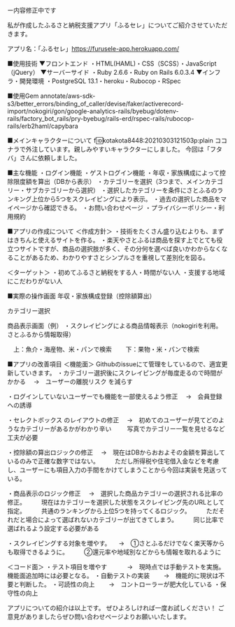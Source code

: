 ー内容修正中です

私が作成したふるさと納税支援アプリ「ふるセレ」についてご紹介させていただきます。

アプリ名：「ふるセレ」https://furusele-app.herokuapp.com/
 
■使用技術
▼フロントエンド
・HTML(HAML)・CSS（SCSS）・JavaScript（jQuery）
▼サーバーサイド
・Ruby 2.6.6・Ruby on Rails 6.0.3.4
▼インフラ・開発環境
・PostgreSQL 13.1・heroku・Rubocop・RSpec

 
■使用Gem
annotate/aws-sdk-s3/better_errors/binding_of_caller/devise/faker/activerecord-import/nokogiri/gon/google-analytics-rails/byebug/dotenv-rails/factory_bot_rails/pry-byebug/rails-erd/rspec-rails/rubocop-rails/erb2haml/capybara

 
■メインキャラクターについて
f:id:kotakota8448:20210303121503p:plain
ココナラで外注しています。親しみやすいキャラクターにしました。
今回は「フタバ」さんに依頼しました。
 

■主な機能
・ログイン機能
・ゲストログイン機能
・年収・家族構成によって控除限度額を算出（DBから表示）
・カテゴリーを選択（3つまで、メインカテゴリー・サブカテゴリーから選択）
・選択したカテゴリーを条件にさとふるのランキング上位から5つをスクレイピングにより表示。
・過去の選択した商品をマイページから確認できる。
・お問い合わせページ
・プライバシーポリシー・利用規約
 
■アプリの作成について
＜作成方針＞
・技術をたくさん盛り込むよりも、まずはきちんと使えるサイトを作る。
・楽天やさとふるは商品を探す上でとても役立つサイトですが、商品の選択肢が多く、その分何を選べば良いかわからなくなることがあるため、わかりやすさとシンプルさを重視して差別化を図る。

＜ターゲット＞
・初めてふるさと納税をする人・時間がない人
・支援する地域にこだわりがない人
 
 ■実際の操作画面
年収・家族構成登録（控除額算出）


カテゴリー選択

 

商品表示画面（例）
・スクレイピングによる商品情報表示（nokogiriを利用。さとふるから情報取得）

　上：魚介・海産物、米・パンで検索　
　下：果物・米・パンで検索
 

■アプリの改善項目
＜機能面＞
Githubのissueにて管理をしているので、適宜更新していきます。 
・カテゴリー選択後にスクレイピングが毎度走るので時間がかかる
　→　ユーザーの離脱リスク を減らす

・ログインしていないユーザーでも機能を一部使えるよう修正
　→　会員登録への誘導 
 
・セレクトボックス のレイアウトの修正
　→　初めてのユーザーが見てどのようなカテゴリーがあるかがわかり辛い
　　 写真でカテゴリー一覧を見せるなど工夫が必要

・控除額の算出ロジックの修正
　→　現在はDBからおおよその金額を算出しているのみで正確な数字ではない。
　　 ただし所得税や住宅借入金などを考慮し、ユーザーにも項目入力の手間をかけてしまうことから今回は実装を見送っている。

・商品表示のロジック修正
　→　選択した商品カテゴリーの選択される比率の修正。
　　 現在はカテゴリーを選択した状態をスクレイピング先のURLとして指定。
　　 共通のランキングから上位5つを持ってくるロジック。
　　 ただそれだと場合によって選ばれないカテゴリーが出てきてしまう。
　　 同じ比率で選ばれるよう設定する必要がある

・スクレイピングする対象を増やす。
　→　①さとふるだけでなく楽天等からも取得できるように。
　　 ②還元率や地域別などからも情報を取れるように

 
＜コード面＞
・テスト項目を増やす　
　　→　現時点では手動テストを実施。機能面追加時には必要となる。
・自動テストの実装
　　→　機能的に現状は不要と判断した。
・可読性の向上
　　→　コントローラーが肥大化している
・保守性の向上

 

アプリについての紹介は以上です。
ぜひよろしければ一度お試しください！ 
ご意見がありましたらぜひ問い合わせページよりお願いいたします。
